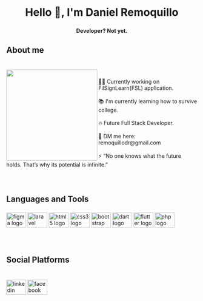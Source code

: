 <h1 align="center">Hello 👋, I'm Daniel Remoquillo</h1>

###

<h4 align="center">Developer? Not yet.</h4>

###

<h2 align="left">About me</h2>

###

<br clear="both">

<img align="left" height="240" src="https://media.tenor.com/aSaYnI7L9b0AAAAC/bocchi-the-rock-bocchi.gif"  />

###

<p align="left">    👨‍💻 Currently working on FilSignLearn(FSL) application.<br><br>   📚 I'm currently learning how to survive college.<br><br>   🔥 Future Full Stack Developer.<br><br>   📨 DM me here: remoquillodr@gmail.com<br><br>    ⚡ “No one knows what the future holds. That’s why its potential is infinite.”</p>

###

<br clear="both">

<h2 align="left">Languages and Tools</h2>

###

<div align="left">
  <img src="https://cdn.jsdelivr.net/gh/devicons/devicon/icons/figma/figma-original.svg" height="40" width="52" alt="figma logo"  />
  <img src="https://cdn.jsdelivr.net/gh/devicons/devicon/icons/laravel/laravel-plain.svg" height="40" width="52" alt="laravel logo"  />
  <img src="https://cdn.jsdelivr.net/gh/devicons/devicon/icons/html5/html5-original.svg" height="40" width="52" alt="html5 logo"  />
  <img src="https://cdn.jsdelivr.net/gh/devicons/devicon/icons/css3/css3-original.svg" height="40" width="52" alt="css3 logo"  />
  <img src="https://cdn.jsdelivr.net/gh/devicons/devicon/icons/bootstrap/bootstrap-original.svg" height="40" width="52" alt="bootstrap logo"  />
  <img src="https://cdn.jsdelivr.net/gh/devicons/devicon/icons/dart/dart-original.svg" height="40" width="52" alt="dart logo"  />
  <img src="https://cdn.jsdelivr.net/gh/devicons/devicon/icons/flutter/flutter-original.svg" height="40" width="52" alt="flutter logo"  />
  <img src="https://cdn.jsdelivr.net/gh/devicons/devicon/icons/php/php-original.svg" height="40" width="52" alt="php logo"  />
</div>

###

<br clear="both">

<h2 align="left">Social Platforms</h2>

###

<br clear="both">

<div align="left">
  <img src="https://raw.githubusercontent.com/maurodesouza/profile-readme-generator/master/src/assets/icons/social/linkedin/default.svg" width="52" height="40" alt="linkedin logo"  />
  <a href="https://www.facebook.com/dnl8100" target="_blank">
    <img src="https://raw.githubusercontent.com/maurodesouza/profile-readme-generator/master/src/assets/icons/social/facebook/default.svg" width="52" height="40" alt="facebook logo"  />
  </a>
</div>

###
